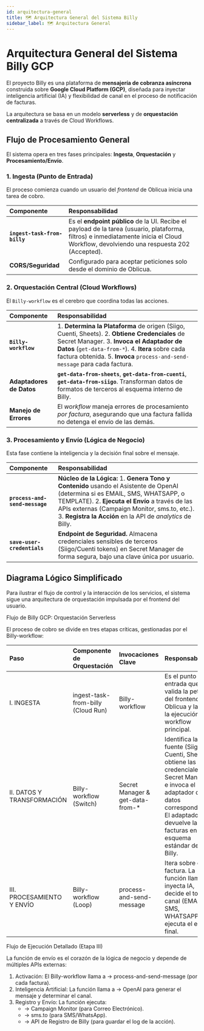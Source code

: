 ```yaml
---
id: arquitectura-general
title: 🗺️ Arquitectura General del Sistema Billy
sidebar_label: 🗺️ Arquitectura General
---
```


# Arquitectura General del Sistema Billy GCP

El proyecto Billy es una plataforma de **mensajería de cobranza asíncrona** construida sobre **Google Cloud Platform (GCP)**, diseñada para inyectar inteligencia artificial (IA) y flexibilidad de canal en el proceso de notificación de facturas.

La arquitectura se basa en un modelo **serverless** y de **orquestación centralizada** a través de Cloud Workflows.

## Flujo de Procesamiento General

El sistema opera en tres fases principales: **Ingesta**, **Orquestación** y **Procesamiento/Envío**.

### 1. Ingesta (Punto de Entrada)

El proceso comienza cuando un usuario del *frontend* de Oblicua inicia una tarea de cobro.

| Componente | Responsabilidad |
| :--- | :--- |
| **`ingest-task-from-billy`** | Es el **endpoint público** de la UI. Recibe el payload de la tarea (usuario, plataforma, filtros) e inmediatamente inicia el Cloud Workflow, devolviendo una respuesta 202 (Accepted). |
| **CORS/Seguridad** | Configurado para aceptar peticiones solo desde el dominio de Oblicua. |

### 2. Orquestación Central (Cloud Workflows)

El `Billy-workflow` es el cerebro que coordina todas las acciones.

| Componente | Responsabilidad |
| :--- | :--- |
| **`Billy-workflow`** | 1. **Determina la Plataforma** de origen (Siigo, Cuenti, Sheets). 2. **Obtiene Credenciales** de Secret Manager. 3. **Invoca el Adaptador de Datos** (`get-data-from-*`). 4. **Itera** sobre cada factura obtenida. 5. **Invoca** `process-and-send-message` para cada factura. |
| **Adaptadores de Datos** | **`get-data-from-sheets`**, **`get-data-from-cuenti`**, **`get-data-from-siigo`**. Transforman datos de formatos de terceros al esquema interno de Billy. |
| **Manejo de Errores** | El *workflow* maneja errores de procesamiento *por factura*, asegurando que una factura fallida no detenga el envío de las demás. |

### 3. Procesamiento y Envío (Lógica de Negocio)

Esta fase contiene la inteligencia y la decisión final sobre el mensaje.

| Componente | Responsabilidad |
| :--- | :--- |
| **`process-and-send-message`** | **Núcleo de la Lógica:** 1. **Genera Tono y Contenido** usando el Asistente de OpenAI (determina si es EMAIL, SMS, WHATSAPP, o TEMPLATE). 2. **Ejecuta el Envío** a través de las APIs externas (Campaign Monitor, sms.to, etc.). 3. **Registra la Acción** en la API de *analytics* de Billy. |
| **`save-user-credentials`** | **Endpoint de Seguridad.** Almacena credenciales sensibles de terceros (Siigo/Cuenti tokens) en Secret Manager de forma segura, bajo una clave única por usuario. |

## Diagrama Lógico Simplificado

Para ilustrar el flujo de control y la interacción de los servicios, el sistema sigue una arquitectura
de orquestación impulsada por el frontend del usuario.

Flujo de Billy GCP: Orquestación Serverless

El proceso de cobro se divide en tres etapas críticas, gestionadas por el Billy-workflow:

| Paso | Componente de Orquestación | Invocaciones Clave | Responsabilidad |
| :--- | :--- | :--- | :--- |
| I. INGESTA | ingest-task-from-billy (Cloud Run) | Billy-workflow | Es el punto de entrada que valida la petición del frontend de Oblicua y lanza la ejecución del workflow principal. |
| II. DATOS Y TRANSFORMACIÓN | Billy-workflow (Switch) | Secret Manager & get-data-from-* | Identifica la fuente (Siigo, Cuenti, Sheets), obtiene las credenciales de Secret Manager e invoca el adaptador de datos correspondiente. El adaptador devuelve las facturas en el esquema estándar de Billy. |
| III. PROCESAMIENTO Y ENVÍO | Billy-workflow (Loop) | process-and-send-message | Itera sobre cada factura. La función llamada inyecta IA, decide el tono y canal (EMAIL, SMS, WHATSAPP) y ejecuta el envío final. |

Flujo de Ejecución Detallado (Etapa III)

La función de envío es el corazón de la lógica de negocio y depende de múltiples APIs externas:

1. Activación: El Billy-workflow llama a -> process-and-send-message (por cada factura).
2. Inteligencia Artificial: La función llama a -> OpenAI para generar el mensaje y determinar el canal.
3. Registro y Envío: La función ejecuta:
    * -> Campaign Monitor (para Correo Electrónico).
    * -> sms.to (para SMS/WhatsApp).
    * -> API de Registro de Billy (para guardar el log de la acción).